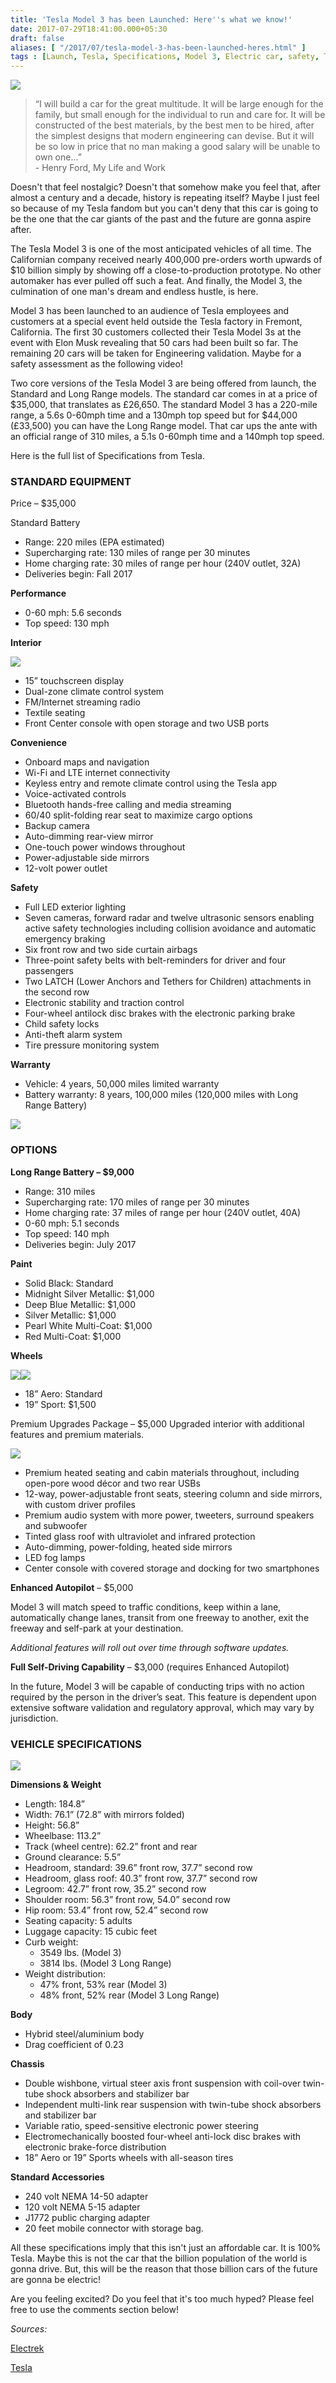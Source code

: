 ```yaml
---
title: 'Tesla Model 3 has been Launched: Here''s what we know!'
date: 2017-07-29T18:41:00.000+05:30
draft: false
aliases: [ "/2017/07/tesla-model-3-has-been-launched-heres.html" ]
tags : [Launch, Tesla, Specifications, Model 3, Electric car, safety, Technology, News]
---
```


[![](https://2.bp.blogspot.com/-yiO4TIvI210/WXx8ZrIFNzI/AAAAAAAAN3U/aBKNW4qjw94iccVVo-878L9xrjiTn88wQCK4BGAYYCw/s1600/vrg_tesla_model_3_profile_midnight_silver.jpeg)](http://2.bp.blogspot.com/-yiO4TIvI210/WXx8ZrIFNzI/AAAAAAAAN3U/aBKNW4qjw94iccVVo-878L9xrjiTn88wQCK4BGAYYCw/s1600/vrg_tesla_model_3_profile_midnight_silver.jpeg)

  

> “I will build a car for the great multitude. It will be large enough for the family, but small enough for the individual to run and care for. It will be constructed of the best materials, by the best men to be hired, after the simplest designs that modern engineering can devise. But it will be so low in price that no man making a good salary will be unable to own one...”  
> \- Henry Ford, My Life and Work

  

Doesn't that feel nostalgic? Doesn't that somehow make you feel that, after almost a century and a decade, history is repeating itself? Maybe I just feel so because of my Tesla fandom but you can't deny that this car is going to be the one that the car giants of the past and the future are gonna aspire after.

  
The Tesla Model 3 is one of the most anticipated vehicles of all time. The Californian company received nearly 400,000 pre-orders worth upwards of $10 billion simply by showing off a close-to-production prototype. No other automaker has ever pulled off such a feat. And finally, the Model 3, the culmination of one man's dream and endless hustle, is here.

  

Model 3 has been launched to an audience of Tesla employees and customers at a special event held outside the Tesla factory in Fremont, California. The first 30 customers collected their Tesla Model 3s at the event with Elon Musk revealing that 50 cars had been built so far. The remaining 20 cars will be taken for Engineering validation. Maybe for a safety assessment as the following video!

  

  

Two core versions of the Tesla Model 3 are being offered from launch, the Standard and Long Range models. The standard car comes in at a price of $35,000, that translates as £26,650. The standard Model 3 has a 220-mile range, a 5.6s 0-60mph time and a 130mph top speed but for $44,000 (£33,500) you can have the Long Range model. That car ups the ante with an official range of 310 miles, a 5.1s 0-60mph time and a 140mph top speed.

  

Here is the full list of Specifications from Tesla.

  

### STANDARD EQUIPMENT

Price – $35,000

Standard Battery

*   Range: 220 miles (EPA estimated)
*   Supercharging rate: 130 miles of range per 30 minutes
*   Home charging rate: 30 miles of range per hour (240V outlet, 32A)
*   Deliveries begin: Fall 2017

**Performance**

*   0-60 mph: 5.6 seconds
*   Top speed: 130 mph

**Interior**

[![](https://3.bp.blogspot.com/-hCB89ILZJRQ/WXyE1h0WPSI/AAAAAAAAN3s/JBz3c8ifQM8VPdeSIYUHR3dpanHAK8AOgCK4BGAYYCw/s640/vrg_model_3_dashboard_head_on_view.jpeg)](http://3.bp.blogspot.com/-hCB89ILZJRQ/WXyE1h0WPSI/AAAAAAAAN3s/JBz3c8ifQM8VPdeSIYUHR3dpanHAK8AOgCK4BGAYYCw/s1600/vrg_model_3_dashboard_head_on_view.jpeg)

  

*   15” touchscreen display
*   Dual-zone climate control system
*   FM/Internet streaming radio
*   Textile seating
*   Front Center console with open storage and two USB ports

**Convenience**

*   Onboard maps and navigation
*   Wi-Fi and LTE internet connectivity
*   Keyless entry and remote climate control using the Tesla app
*   Voice-activated controls
*   Bluetooth hands-free calling and media streaming
*   60/40 split-folding rear seat to maximize cargo options
*   Backup camera
*   Auto-dimming rear-view mirror
*   One-touch power windows throughout
*   Power-adjustable side mirrors
*   12-volt power outlet

**Safety**

*   Full LED exterior lighting
*   Seven cameras, forward radar and twelve ultrasonic sensors enabling active safety technologies including collision avoidance and automatic emergency braking
*   Six front row and two side curtain airbags
*   Three-point safety belts with belt-reminders for driver and four passengers
*   Two LATCH (Lower Anchors and Tethers for Children) attachments in the second row
*   Electronic stability and traction control
*   Four-wheel antilock disc brakes with the electronic parking brake
*   Child safety locks
*   Anti-theft alarm system
*   Tire pressure monitoring system

**Warranty**

*   Vehicle: 4 years, 50,000 miles limited warranty
*   Battery warranty: 8 years, 100,000 miles (120,000 miles with Long Range Battery)

[![](https://3.bp.blogspot.com/-6FUKkXncJ1g/WXyGIrQuqJI/AAAAAAAAN4E/lt5zyyvOs94PQBHMy8WO3oKUQslFlWxrQCK4BGAYYCw/s640/vrg_tesla_model_3_red_overhead.jpeg)](http://3.bp.blogspot.com/-6FUKkXncJ1g/WXyGIrQuqJI/AAAAAAAAN4E/lt5zyyvOs94PQBHMy8WO3oKUQslFlWxrQCK4BGAYYCw/s1600/vrg_tesla_model_3_red_overhead.jpeg)

### OPTIONS

**Long Range Battery – $9,000**

*   Range: 310 miles
*   Supercharging rate: 170 miles of range per 30 minutes
*   Home charging rate: 37 miles of range per hour (240V outlet, 40A)
*   0-60 mph: 5.1 seconds
*   Top speed: 140 mph
*   Deliveries begin: July 2017

**Paint**

*   Solid Black: Standard
*   Midnight Silver Metallic: $1,000
*   Deep Blue Metallic: $1,000
*   Silver Metallic: $1,000
*   Pearl White Multi-Coat: $1,000
*   Red Multi-Coat: $1,000

**Wheels**

[![](https://4.bp.blogspot.com/-Pml-gZpIYX8/WXyFpBTtHHI/AAAAAAAAN38/-l5FbT_7IzkFXxybWg61npT6AhZQO8ERQCK4BGAYYCw/s400/p7280081.jpeg)](http://4.bp.blogspot.com/-Pml-gZpIYX8/WXyFpBTtHHI/AAAAAAAAN38/-l5FbT_7IzkFXxybWg61npT6AhZQO8ERQCK4BGAYYCw/s1600/p7280081.jpeg)[![](https://4.bp.blogspot.com/-S_-tFQiHgU4/WXyFKQ_AYAI/AAAAAAAAN30/D4G4DBuvHagu6W5l85YbvsEsmYq9Mw08gCK4BGAYYCw/s400/tesla-model-3-5-of-12.jpeg)](http://4.bp.blogspot.com/-S_-tFQiHgU4/WXyFKQ_AYAI/AAAAAAAAN30/D4G4DBuvHagu6W5l85YbvsEsmYq9Mw08gCK4BGAYYCw/s1600/tesla-model-3-5-of-12.jpeg)

*   18” Aero: Standard
*   19” Sport: $1,500

Premium Upgrades Package – $5,000 Upgraded interior with additional features and premium materials.

[![](https://2.bp.blogspot.com/-IrahsKpFedM/WXyHE7-ghyI/AAAAAAAAN4Q/3ZPRgrEI8B0VsFb2C5aOkbzjqPND9mn0ACK4BGAYYCw/s1600/https-%25252F%25252Fblueprint-api-production.s3.amazonaws.com%25252Fuploads%25252Fcard%25252Fimage%25252F551021%25252Fb3963f4f-df91-4c31-a77f-e47351759898.png)](http://2.bp.blogspot.com/-IrahsKpFedM/WXyHE7-ghyI/AAAAAAAAN4Q/3ZPRgrEI8B0VsFb2C5aOkbzjqPND9mn0ACK4BGAYYCw/s1600/https-%25252F%25252Fblueprint-api-production.s3.amazonaws.com%25252Fuploads%25252Fcard%25252Fimage%25252F551021%25252Fb3963f4f-df91-4c31-a77f-e47351759898.png)

  

*   Premium heated seating and cabin materials throughout, including open-pore wood décor and two rear USBs
*   12-way, power-adjustable front seats, steering column and side mirrors, with custom driver profiles
*   Premium audio system with more power, tweeters, surround speakers and subwoofer
*   Tinted glass roof with ultraviolet and infrared protection
*   Auto-dimming, power-folding, heated side mirrors
*   LED fog lamps
*   Center console with covered storage and docking for two smartphones

**Enhanced Autopilot** – $5,000

Model 3 will match speed to traffic conditions, keep within a lane, automatically change lanes, transit from one freeway to another, exit the freeway and self-park at your destination.

_Additional features will roll out over time through software updates._

**Full Self-Driving Capability** – $3,000 (requires Enhanced Autopilot)

In the future, Model 3 will be capable of conducting trips with no action required by the person in the driver’s seat. This feature is dependent upon extensive software validation and regulatory approval, which may vary by jurisdiction.

### VEHICLE SPECIFICATIONS

[![](https://4.bp.blogspot.com/-kxYW-eRTK24/WXyHxSx0SoI/AAAAAAAAN4Y/RBiqmu_3p7k9Qu5q4NeETcMPshysD35DACK4BGAYYCw/s640/Spectacle.X32662.png)](http://4.bp.blogspot.com/-kxYW-eRTK24/WXyHxSx0SoI/AAAAAAAAN4Y/RBiqmu_3p7k9Qu5q4NeETcMPshysD35DACK4BGAYYCw/s1600/Spectacle.X32662.png)

  

**Dimensions & Weight**

*   Length: 184.8”
*   Width: 76.1” (72.8” with mirrors folded)
*   Height: 56.8”
*   Wheelbase: 113.2”
*   Track (wheel centre): 62.2” front and rear
*   Ground clearance: 5.5”
*   Headroom, standard: 39.6” front row, 37.7” second row
*   Headroom, glass roof: 40.3” front row, 37.7” second row
*   Legroom: 42.7” front row, 35.2” second row
*   Shoulder room: 56.3” front row, 54.0” second row
*   Hip room: 53.4” front row, 52.4” second row
*   Seating capacity: 5 adults
*   Luggage capacity: 15 cubic feet
*   Curb weight:
    *   3549 lbs. (Model 3)
    *   3814 lbs. (Model 3 Long Range)
*   Weight distribution:
    *   47% front, 53% rear (Model 3)
    *   48% front, 52% rear (Model 3 Long Range)

**Body**

*   Hybrid steel/aluminium body
*   Drag coefficient of 0.23

**Chassis**

*   Double wishbone, virtual steer axis front suspension with coil-over twin-tube shock absorbers and stabilizer bar
*   Independent multi-link rear suspension with twin-tube shock absorbers and stabilizer bar
*   Variable ratio, speed-sensitive electronic power steering
*   Electromechanically boosted four-wheel anti-lock disc brakes with electronic brake-force distribution
*   18” Aero or 19” Sports wheels with all-season tires

**Standard Accessories**

*   240 volt NEMA 14-50 adapter
*   120 volt NEMA 5-15 adapter
*   J1772 public charging adapter
*   20 feet mobile connector with storage bag.

All these specifications imply that this isn't just an affordable car. It is 100% Tesla. Maybe this is not the car that the billion population of the world is gonna drive. But, this will be the reason that those billion cars of the future are gonna be electric!

  
Are you feeling excited? Do you feel that it's too much hyped? Please feel free to use the comments section below!  
  

_Sources:_

[Electrek](https://electrek.co/)

[Tesla](https://www.tesla.com/model3)